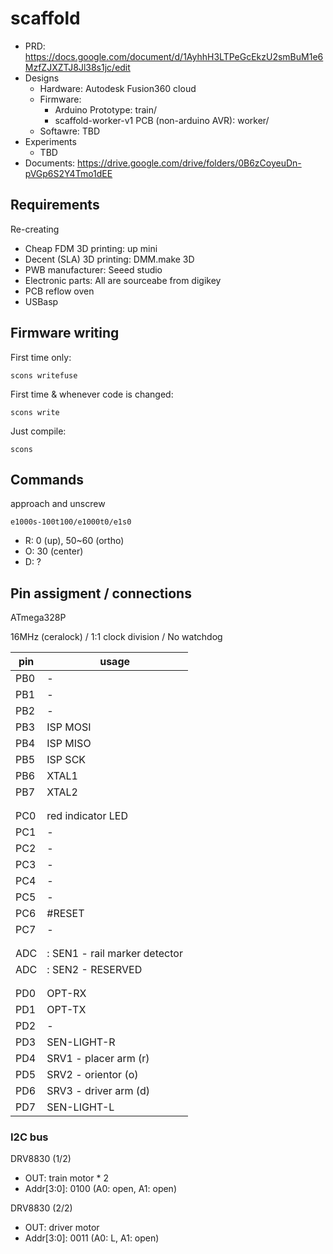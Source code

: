 # scaffold

* PRD: https://docs.google.com/document/d/1AyhhH3LTPeGcEkzU2smBuM1e6MzfZJXZTJ8Jl38s1jc/edit
* Designs
  * Hardware: Autodesk Fusion360 cloud
  * Firmware:
    * Arduino Prototype: train/
    * scaffold-worker-v1 PCB (non-arduino AVR): worker/
  * Softawre: TBD
* Experiments
  * TBD
* Documents: https://drive.google.com/drive/folders/0B6zCoyeuDn-pVGp6S2Y4Tmo1dEE

## Requirements

Re-creating

* Cheap FDM 3D printing: up mini
* Decent (SLA) 3D printing: DMM.make 3D
* PWB manufacturer: Seeed studio
* Electronic parts: All are sourceabe from digikey
* PCB reflow oven
* USBasp

## Firmware writing

First time only:
```
scons writefuse
```

First time & whenever code is changed:
```
scons write
```

Just compile:
```
scons
```


## Commands

approach and unscrew
```
e1000s-100t100/e1000t0/e1s0
```

* R: 0 (up), 50~60 (ortho)
* O: 30 (center)
* D: ?

## Pin assigment / connections
ATmega328P

16MHz (ceralock) / 1:1 clock division / No watchdog

|pin|usage|
|---|---|
|PB0| - |
|PB1| - |
|PB2| - |
|PB3| ISP MOSI  |
|PB4| ISP MISO  |
|PB5| ISP SCK  |
|PB6| XTAL1  |
|PB7| XTAL2  |
|   |  |
|   |  |
|PC0| red indicator LED  |
|PC1| -  |
|PC2| -  |
|PC3| -  |
|PC4| -  |
|PC5| -  |
|PC6| #RESET  |
|PC7| -  |
|   |  |
|   |  |
|ADC|: SEN1 - rail marker detector  |
|ADC|: SEN2 - RESERVED  |
|   |  |
|   |  |
|PD0| OPT-RX  |
|PD1| OPT-TX  |
|PD2| -  |
|PD3| SEN-LIGHT-R  |
|PD4| SRV1 - placer arm (r)  |
|PD5| SRV2 - orientor (o)  |
|PD6| SRV3 - driver arm (d)  |
|PD7| SEN-LIGHT-L  |

### I2C bus
DRV8830 (1/2)

* OUT: train motor * 2
* Addr[3:0]: 0100 (A0: open, A1: open)


DRV8830 (2/2)

* OUT: driver motor
* Addr[3:0]: 0011 (A0: L, A1: open)
